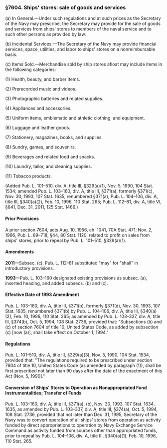 ### §7604. Ships' stores: sale of goods and services ###

(a) In General.—Under such regulations and at such prices as the Secretary of the Navy may prescribe, the Secretary may provide for the sale of goods and services from ships' stores to members of the naval service and to such other persons as provided by law.

(b) Incidental Services.—The Secretary of the Navy may provide financial services, space, utilities, and labor to ships' stores on a nonreimbursable basis.

(c) Items Sold.—Merchandise sold by ship stores afloat may include items in the following categories:

(1) Health, beauty, and barber items.

(2) Prerecorded music and videos.

(3) Photographic batteries and related supplies.

(4) Appliances and accessories.

(5) Uniform items, emblematic and athletic clothing, and equipment.

(6) Luggage and leather goods.

(7) Stationery, magazines, books, and supplies.

(8) Sundry, games, and souvenirs.

(9) Beverages and related food and snacks.

(10) Laundry, tailor, and cleaning supplies.

(11) Tobacco products.

(Added Pub. L. 101–510, div. A, title III, §329(a)(1), Nov. 5, 1990, 104 Stat. 1534; amended Pub. L. 103–160, div. A, title III, §371(a), formerly §371(c), Nov. 30, 1993, 107 Stat. 1635, renumbered §371(a), Pub. L. 104–106, div. A, title III, §340(a)(2), Feb. 10, 1996, 110 Stat. 265; Pub. L. 112–81, div. A, title VI, §641, Dec. 31, 2011, 125 Stat. 1466.)

#### Prior Provisions ####

A prior section 7604, acts Aug. 10, 1956, ch. 1041, 70A Stat. 471; Nov. 2, 1966, Pub. L. 89–718, §44, 80 Stat. 1120, related to profit on sales from ships' stores, prior to repeal by Pub. L. 101–510, §329(a)(1).

#### Amendments ####

**2011**—Subsec. (c). Pub. L. 112–81 substituted "may" for "shall" in introductory provisions.

**1993**—Pub. L. 103–160 designated existing provisions as subsec. (a), inserted heading, and added subsecs. (b) and (c).

#### Effective Date of 1993 Amendment ####

Pub. L. 103–160, div. A, title III, §371(b), formerly §371(d), Nov. 30, 1993, 107 Stat. 1635, renumbered §371(b) by Pub. L. 104–106, div. A, title III, §340(a)(2), Feb. 10, 1996, 110 Stat. 265; as amended by Pub. L. 103–337, div. A, title III, §374(b), Oct. 5, 1994, 108 Stat. 2736, provided that: "Subsections (b) and (c) of section 7604 of title 10, United States Code, as added by subsection (c) [now (a)], shall take effect on October 1, 1994."

#### Regulations ####

Pub. L. 101–510, div. A, title III, §329(a)(3), Nov. 5, 1990, 104 Stat. 1534, provided that: "The regulations required to be prescribed under section 7604 of title 10, United States Code (as amended by paragraph (1)), shall be first prescribed not later than 90 days after the date of the enactment of this Act [Nov. 5, 1990]."

#### Conversion of Ships' Stores to Operation as Nonappropriated Fund Instrumentalities; Transfer of Funds ####

Pub. L. 103–160, div. A, title III, §371(a), (b), Nov. 30, 1993, 107 Stat. 1634, 1635, as amended by Pub. L. 103–337, div. A, title III, §374(a), Oct. 5, 1994, 108 Stat. 2736, provided that not later than Dec. 31, 1995, Secretary of the Navy was to convert operation of all ships' stores from operation as activity funded by direct appropriations to operation by Navy Exchange Service Command as activity funded from sources other than appropriated funds, prior to repeal by Pub. L. 104–106, div. A, title III, §340(a)(1), Feb. 10, 1996, 110 Stat. 265.